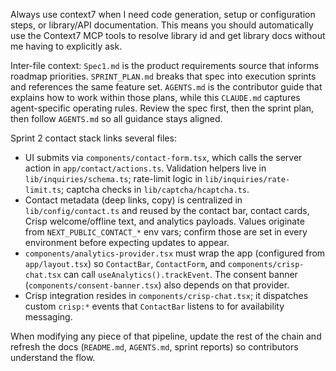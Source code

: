 Always use context7 when I need code generation, setup or configuration steps, or
library/API documentation. This means you should automatically use the Context7 MCP
tools to resolve library id and get library docs without me having to explicitly ask.

Inter-file context: `Spec1.md` is the product requirements source that informs roadmap
priorities. `SPRINT_PLAN.md` breaks that spec into execution sprints and references the
same feature set. `AGENTS.md` is the contributor guide that explains how to work within
those plans, while this `CLAUDE.md` captures agent-specific operating rules. Review the
spec first, then the sprint plan, then follow `AGENTS.md` so all guidance stays aligned.

Sprint 2 contact stack links several files:
- UI submits via `components/contact-form.tsx`, which calls the server action in `app/contact/actions.ts`. Validation helpers live in `lib/inquiries/schema.ts`; rate-limit logic in `lib/inquiries/rate-limit.ts`; captcha checks in `lib/captcha/hcaptcha.ts`.
- Contact metadata (deep links, copy) is centralized in `lib/config/contact.ts` and reused by the contact bar, contact cards, Crisp welcome/offline text, and analytics payloads. Values originate from `NEXT_PUBLIC_CONTACT_*` env vars; confirm those are set in every environment before expecting updates to appear.
- `components/analytics-provider.tsx` must wrap the app (configured from `app/layout.tsx`) so `ContactBar`, `ContactForm`, and `components/crisp-chat.tsx` can call `useAnalytics().trackEvent`. The consent banner (`components/consent-banner.tsx`) also depends on that provider.
- Crisp integration resides in `components/crisp-chat.tsx`; it dispatches custom `crisp:*` events that `ContactBar` listens to for availability messaging.

When modifying any piece of that pipeline, update the rest of the chain and refresh the docs (`README.md`, `AGENTS.md`, sprint reports) so contributors understand the flow.
